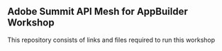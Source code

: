 ## Adobe Summit API Mesh for AppBuilder Workshop

This repository consists of links and files required to run this workshop
